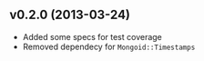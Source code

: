 ## v0.2.0 (2013-03-24)

* Added some specs for test coverage
* Removed dependecy for `Mongoid::Timestamps`
